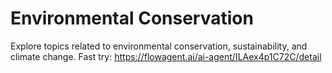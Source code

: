# Environmental Conservation
Explore topics related to environmental conservation, sustainability, and climate change.
Fast try: https://flowagent.ai/ai-agent/ILAex4p1C72C/detail
